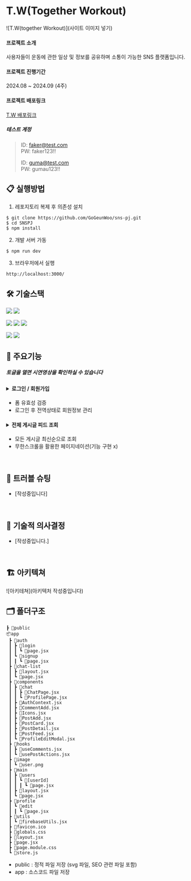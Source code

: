 # T.W(Together Workout)

![T.W(together Workout)](사이트 이미지 넣기)

#### 프로젝트 소개

사용자들이 운동에 관한 일상 및 정보를 공유하며 소통이 가능한 SNS 플랫폼입니다.

#### 프로젝트 진행기간

2024.08 ~ 2024.09 (4주)

#### 프로젝트 배포링크

[ T.W 배포링크 ](https://sns-pj-tw-gogeunwoos-projects.vercel.app/)

##### 테스트 계정

> ID: faker@test.com  
> PW: faker123!!
>
> ID: guma@test.com  
> PW: gumau123!!
> <br/>

## 📋 실행방법

1. 레포지토리 복제 후 의존성 설치

```
$ git clone https://github.com/GoGeunWoo/sns-pj.git
$ cd SNSPJ
$ npm install
```

2. 개발 서버 가동

```
$ npm run dev
```

3. 브라우저에서 실행

```
http://localhost:3000/
```

## 🛠 기술스택

<img src="https://img.shields.io/badge/Next.js-000000?style=for-the-badge&logo=Next.js&logoColor=white"> <img src="https://img.shields.io/badge/Tailwindcss-06B6D4?style=for-the-badge&logo=tailwindcss&logoColor=white">

<img src="https://img.shields.io/badge/Zustand-1E4CC9?style=for-the-badge&logo=React&logoColor=white"> <img src="https://img.shields.io/badge/React Query-FF4154?style=for-the-badge&logo=reactquery&logoColor=white"> <img src="https://img.shields.io/badge/React Hook Form-EC5990?style=for-the-badge&logo=reacthookform&logoColor=white">

<img src="https://img.shields.io/badge/Firebase-FFCA28?style=for-the-badge&logo=firebase&logoColor=white">

<img src="https://img.shields.io/badge/Vercel-000000?style=for-the-badge&logo=netlify&logoColor=white">

<br/>

## 📌 주요기능

##### 토글을 열면 시연영상을 확인하실 수 있습니다

#### <details><summary>로그인 / 회원가입</summary> <br/> <p>로그인</p> <img src="" width="600" /> <br/> <br/> <p>회원가입</p> <img src="" width="600" /> <br/></details>

- 폼 유효성 검증
- 로그인 후 전역상태로 회원정보 관리

#### <details><summary>전체 게시글 피드 조회</summary> <br/> <p>전체상품 - 결과 필터링</p> <img src="" width="600" /> <br/> <br/> <p>전체상품 - 무한스크롤</p> <img src="" width="600" /> <br/></details>

- 모든 게시글 최신순으로 조회
- 무한스크롤을 활용한 페이지네이션(기능 구현 x)

<!-- #### <details><summary>상품 상세 조회</summary><br/> <p>상품 상세정보</p> <img src="https://github.com/wjstjdus96/byhand/assets/77755620/4e13159e-d267-43e9-b28e-f9bad1d0ddb4" width="600" /><br/></details>

- 상품 수량 선택 -> 장바구니 추가 혹은 상품 주문
- 이미지 캐러셀을 통한 다량의 상품 이미지 자동 전환

#### <details><summary>[구매자] 장바구니</summary><br/> <p>장바구니 - 상품선택,수량변경</p> <img src="https://github.com/wjstjdus96/byhand/assets/77755620/ab88a2c2-2a66-4d6b-89e1-00f239aa64b5" width="600" /> <br/> <br/> <p>장바구니 - 부분삭제,부분결제</p> <img src="https://github.com/wjstjdus96/byhand/assets/77755620/7b7b9161-5ca3-4717-be6d-74492e897a8f" width="600" /></details>

- 장바구니 상품 수량 수정 기능

#### <details><summary>[구매자] 선택 상품 주문</summary> <br/> <p>주문-배송정보입력</p> <img src="https://github.com/wjstjdus96/byhand/assets/77755620/4f5b4468-0edc-4aae-8dc1-20e5a2d4b015" width="600" /> <br/> <br/> <p>주문-결제</p> <img src="https://github.com/wjstjdus96/byhand/assets/77755620/50c1c1e2-74ce-4a49-aafa-3ded7825be24" width="600" /></details>

- 카카오 우편번호 api를 활용한 배송 정보 입력 기능

#### <details><summary>[구매자] 주문 내역 조회 및 주문 취소</summary><br/> <p>주문 정보 조회 및 주문 취소</p> <img src="https://github.com/wjstjdus96/byhand/assets/77755620/953a3f66-18f7-4dd8-8aa1-da815ccf1fab" width="600" /></details>

- 날짜별 주문 내역 조회 기능

#### <details><summary>[판매자] 판매상품관리</summary> <br/> <p>판매상품관리 - 상품 등록,수정</p> <img src="https://github.com/wjstjdus96/byhand/assets/77755620/42e80267-58e8-494c-8e95-9d58e6035ad9" width="600" /> <br/> <br/> <p>판매상품관리 - 상품 삭제</p> <img src="https://github.com/wjstjdus96/byhand/assets/77755620/c2b12fdf-3fd1-43a6-89b0-67059eff7fa3" width="600" /></details>

- 판매 상품 조회, 등록, 수정, 삭제 기능
- 등록 시 상품 이미지 개수 5개 제한 -->

<br/>

## 🔫 트러블 슈팅

- [작성중입니다]

<br/>

## 💭 기술적 의사결정

- [작성중입니다.]

<br/>

## 🏗 아키텍쳐

![아키테쳐](아키텍처 작성중입니다)
<br/>

## 🗂 폴더구조

```
┣ 📁public
📦app
 ┣ 📂auth
 ┃ ┣ 📂login
 ┃ ┃ ┗ 📜page.jsx
 ┃ ┗ 📂signup
 ┃ ┃ ┗ 📜page.jsx
 ┣ 📂chat-list
 ┃ ┣ 📜layout.jsx
 ┃ ┗ 📜page.jsx
 ┣ 📂components
 ┃ ┣ 📂chat
 ┃ ┃ ┣ 📜ChatPage.jsx
 ┃ ┃ ┗ 📜ProfilePage.jsx
 ┃ ┣ 📜AuthContext.jsx
 ┃ ┣ 📜CommentAdd.jsx
 ┃ ┣ 📜Icons.jsx
 ┃ ┣ 📜PostAdd.jsx
 ┃ ┣ 📜PostCard.jsx
 ┃ ┣ 📜PostDetail.jsx
 ┃ ┣ 📜PostFeed.jsx
 ┃ ┗ 📜ProfileEditModal.jsx
 ┣ 📂hooks
 ┃ ┣ 📜useComments.jsx
 ┃ ┗ 📜usePostActions.jsx
 ┣ 📂image
 ┃ ┗ 📜user.png
 ┣ 📂main
 ┃ ┣ 📂users
 ┃ ┃ ┗ 📂[userId]
 ┃ ┃ ┃ ┗ 📜page.jsx
 ┃ ┣ 📜layout.jsx
 ┃ ┗ 📜page.jsx
 ┣ 📂profile
 ┃ ┗ 📂edit
 ┃ ┃ ┗ 📜page.jsx
 ┣ 📂utils
 ┃ ┗ 📜firebaseUtils.jsx
 ┣ 📜favicon.ico
 ┣ 📜globals.css
 ┣ 📜layout.jsx
 ┣ 📜page.jsx
 ┣ 📜page.module.css
 ┗ 📜store.js
```

- public : 정적 파일 저장 (svg 파일, SEO 관련 파일 포함)
- app : 소스코드 파일 저장
